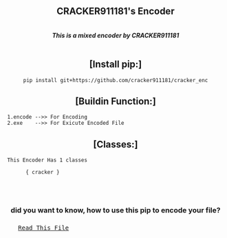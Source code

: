 <div align="center">
<h2> CRACKER911181's Encoder</h2>
<br>
<i> <b>This is a mixed encoder by CRACKER911181</b></i> <br><br>

## [Install pip:]

	pip install git+https://github.com/cracker911181/cracker_enc
</div>
<div align="center">
<h2> [Buildin Function:]</h2></div>
	

	1.encode -->> For Encoding
	2.exe    -->> For Exicute Encoded File

	

<div align="center">
<h2> [Classes:]</h2></div>

	This Encoder Has 1 classes
	     
 	      { cracker }



<br><br>


<div align="center">
<h3> did you want to know, how to use this pip to encode your file?<h3>
</div>
<pre>	<a href="https://github.com/cracker911181/cracker_enc/blob/8d8558d791c9735f3ff4e53c63972142a7a6ba99/usage/usepip">Read This File</a></pre>

